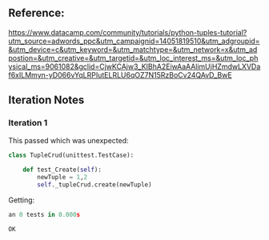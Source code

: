 ## Reference:
https://www.datacamp.com/community/tutorials/python-tuples-tutorial?utm_source=adwords_ppc&utm_campaignid=14051819510&utm_adgroupid=&utm_device=c&utm_keyword=&utm_matchtype=&utm_network=x&utm_adpostion=&utm_creative=&utm_targetid=&utm_loc_interest_ms=&utm_loc_physical_ms=9061082&gclid=CjwKCAjw3_KIBhA2EiwAaAAlimUjHZmdwLXVDaf6xILMmyn-yD066vYqLRPIutELRLU6qOZ7N15RzBoCv24QAvD_BwE




## Iteration Notes

### Iteration 1

This passed which was unexpected:
```python
class TupleCrud(unittest.TestCase):
    
    def test_Create(self):
        newTuple = 1,2
        self._tupleCrud.create(newTuple)
```

Getting:

```python
an 0 tests in 0.000s

OK
```